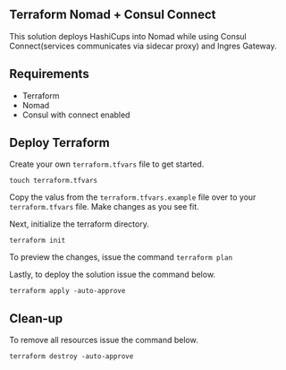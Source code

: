 ## Terraform Nomad + Consul Connect

This solution deploys HashiCups into Nomad while using Consul Connect(services communicates via sidecar proxy) and Ingres Gateway. 

## Requirements

- Terraform
- Nomad
- Consul with connect enabled

## Deploy Terraform

Create your own `terraform.tfvars` file to get started.

```shell
touch terraform.tfvars
```

Copy the valus from the `terraform.tfvars.example` file over to your `terraform.tfvars` file. Make changes as you see fit.

Next, initialize the terraform directory.

```shell
terraform init
```

To preview the changes, issue the command `terraform plan`


Lastly, to deploy the solution issue the command below.


```
terraform apply -auto-approve
```


## Clean-up

To remove all resources issue the command below.

```
terraform destroy -auto-approve
```